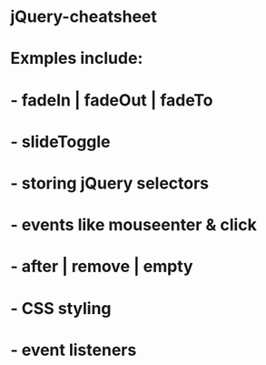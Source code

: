 # jQuery-cheatsheet

# Exmples include:
# - fadeIn | fadeOut | fadeTo 
# - slideToggle
# - storing jQuery selectors
# - events like mouseenter & click
# - after | remove | empty
# - CSS styling
# - event listeners